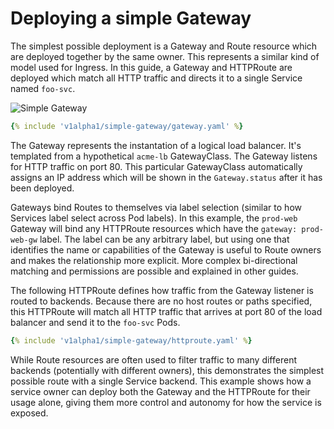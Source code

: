 # Deploying a simple Gateway

The simplest possible deployment is a Gateway and Route resource which are
deployed together by the same owner. This represents a similar kind of model
used for Ingress. In this guide, a Gateway and HTTPRoute are deployed which
match all HTTP traffic and directs it to a single Service named `foo-svc`. 

![Simple Gateway](/v1alpha1/images/single-service-gateway.png)

```yaml  
{% include 'v1alpha1/simple-gateway/gateway.yaml' %} 
```

The Gateway represents the instantation of a logical load balancer. It's
templated from a hypothetical `acme-lb` GatewayClass. The Gateway listens for
HTTP traffic on port 80. This particular GatewayClass automatically assigns an
IP address which will be shown in the `Gateway.status` after it has been
deployed. 

Gateways bind Routes to themselves via label selection (similar to how Services
label select across Pod labels). In this example, the `prod-web` Gateway will
bind any HTTPRoute resources which have the `gateway: prod-web-gw` label. The
label can be any arbitrary label, but using one that identifies the name or
capabilities of the Gateway is useful to Route owners and makes the relationship
more explicit. More complex bi-directional matching and permissions are possible
and explained in other guides.

The following HTTPRoute defines how traffic from the Gateway listener is routed
to backends. Because there are no host routes or paths specified, this HTTPRoute
will match all HTTP traffic that arrives at port 80 of the load balancer and
send it to the `foo-svc` Pods. 

```yaml  
{% include 'v1alpha1/simple-gateway/httproute.yaml' %} 
```

While Route resources are often used to filter traffic to many different
backends (potentially with different owners), this demonstrates the simplest
possible route with a single Service backend. This example shows how a service
owner can deploy both the Gateway and the HTTPRoute for their usage alone,
giving them more control and autonomy for how the service is exposed.
